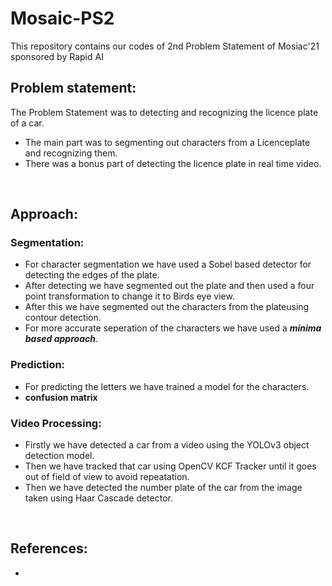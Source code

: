 # Mosaic-PS2

This repository contains our codes of 2nd Problem Statement of Mosiac'21 sponsored by Rapid AI
<br>

## Problem statement:
The Problem Statement was to detecting and recognizing the licence plate of a car. 
- The main part was to segmenting out characters from a Licenceplate and recognizing them.
- There was a bonus part of detecting the licence plate in real time video.
<br>

## Approach:
### Segmentation:
- For character segmentation we have used a Sobel based detector for detecting the edges of the plate.
- After detecting we have segmented out the plate and then used a four point transformation to change it to Birds eye view.
- After this we have segmented out the characters from the plateusing contour detection.
- For more accurate seperation of the characters we have used a **_minima based approach_**.

### Prediction:
- For predicting the letters we have trained a model for the characters.
- **confusion matrix**

### Video Processing:
- Firstly we have detected a car from a video using the YOLOv3 object detection model.
- Then we have tracked that car using OpenCV KCF Tracker until it goes out of field of view to avoid repeatation.
- Then we have detected the number plate of the car from the image taken using Haar Cascade detector.

<br>

## References:
- 
